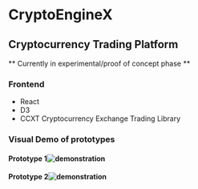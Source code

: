 # CryptoEngineX

## Cryptocurrency Trading Platform

 ** Currently in experimental/proof of concept phase **
 
 ### Frontend

* React
* D3
* CCXT Cryptocurrency Exchange Trading Library
### Visual Demo of prototypes



#### Prototype 1![demonstration](http://g.recordit.co/H6GyyqS4pY.gif)




#### Prototype 2![demonstration](http://g.recordit.co/tSYUM18nM8.gif)



